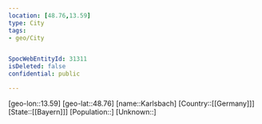```yaml
---
location: [48.76,13.59]
type: City
tags:
- geo/City


SpocWebEntityId: 31311
isDeleted: false
confidential: public

---
```

[geo-lon::13.59]
[geo-lat::48.76]
[name::Karlsbach]
[Country::[[Germany]]]
[State::[[Bayern]]]
[Population::]
[Unknown::]

